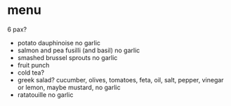 # menu

6 pax?

* potato dauphinoise no garlic
* salmon and pea fusilli (and basil) no garlic
* smashed brussel sprouts no garlic
* fruit punch
* cold tea?
* greek salad? cucumber, olives, tomatoes, feta, oil, salt, pepper, vinegar or lemon, maybe mustard, no garlic
* ratatouille no garlic
